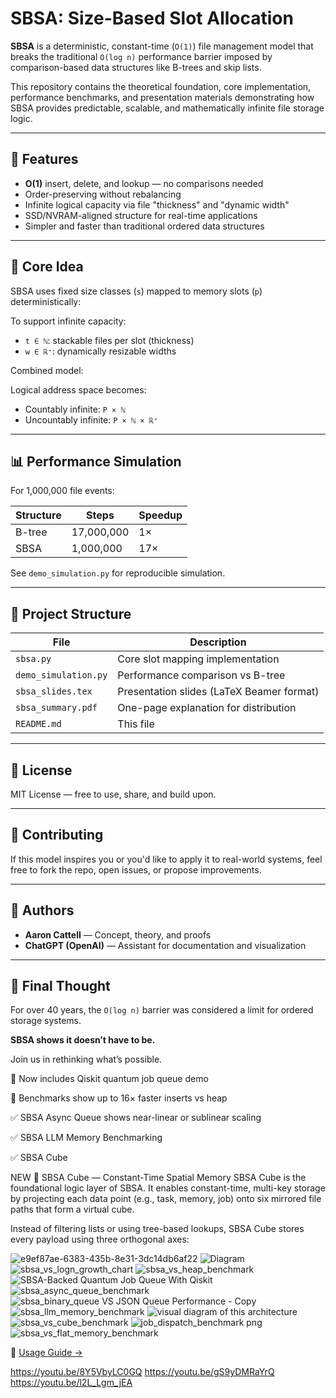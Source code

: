# SBSA: Size-Based Slot Allocation

**SBSA** is a deterministic, constant-time (`O(1)`) file management model that breaks the traditional `O(log n)` performance barrier imposed by comparison-based data structures like B-trees and skip lists.

This repository contains the theoretical foundation, core implementation, performance benchmarks, and presentation materials demonstrating how SBSA provides predictable, scalable, and mathematically infinite file storage logic.

---

## 🚀 Features

- **O(1)** insert, delete, and lookup — no comparisons needed
- Order-preserving without rebalancing
- Infinite logical capacity via file "thickness" and "dynamic width"
- SSD/NVRAM-aligned structure for real-time applications
- Simpler and faster than traditional ordered data structures

---

## 📘 Core Idea

SBSA uses fixed size classes (`s`) mapped to memory slots (`p`) deterministically:


To support infinite capacity:
- `t ∈ ℕ`: stackable files per slot (thickness)
- `w ∈ ℝ⁺`: dynamically resizable widths

Combined model:


Logical address space becomes:
- Countably infinite: `P × ℕ`
- Uncountably infinite: `P × ℕ × ℝ⁺`

---

## 📊 Performance Simulation

For 1,000,000 file events:

| Structure   | Steps       | Speedup |
|-------------|-------------|---------|
| B-tree      | 17,000,000  | 1×      |
| SBSA        | 1,000,000   | 17×     |

See `demo_simulation.py` for reproducible simulation.

---

## 📂 Project Structure

| File                    | Description                                   |
|-------------------------|-----------------------------------------------|
| `sbsa.py`               | Core slot mapping implementation              |
| `demo_simulation.py`    | Performance comparison vs B-tree              |
| `sbsa_slides.tex`       | Presentation slides (LaTeX Beamer format)     |
| `sbsa_summary.pdf`      | One-page explanation for distribution         |
| `README.md`             | This file                                     |

---

## 📄 License

MIT License — free to use, share, and build upon.

---

## 🙌 Contributing

If this model inspires you or you'd like to apply it to real-world systems, feel free to fork the repo, open issues, or propose improvements.

---

## 🧠 Authors

- **Aaron Cattell** — Concept, theory, and proofs  
- **ChatGPT (OpenAI)** — Assistant for documentation and visualization

---

## 📢 Final Thought

For over 40 years, the `O(log n)` barrier was considered a limit for ordered storage systems.

**SBSA shows it doesn’t have to be.**

Join us in rethinking what’s possible.

🧠 Now includes Qiskit quantum job queue demo

🧪 Benchmarks show up to 16× faster inserts vs heap

✅ SBSA Async Queue shows near-linear or sublinear scaling

✅ SBSA LLM Memory Benchmarking

✅ SBSA Cube

NEW 
🧊 SBSA Cube — Constant-Time Spatial Memory
SBSA Cube is the foundational logic layer of SBSA. It enables constant-time, multi-key storage by projecting each data point (e.g., task, memory, job) onto six mirrored file paths that form a virtual cube.

Instead of filtering lists or using tree-based lookups, SBSA Cube stores every payload using three orthogonal axes:


![e9ef87ae-6383-435b-8e31-3dc14db6af22](https://github.com/user-attachments/assets/32381409-5573-4dbb-aeab-133e308b95a8)
![Diagram](https://github.com/user-attachments/assets/17d9ea33-1cf6-4610-aa8d-53c7e2ef3de1)
![sbsa_vs_logn_growth_chart](https://github.com/user-attachments/assets/95c5145d-c6ac-40e0-ac22-ec32cd87b6cf)
![sbsa_vs_heap_benchmark](https://github.com/user-attachments/assets/34c2eb0d-b7a8-4260-a44b-e9ee281abb73)
![SBSA-Backed Quantum Job Queue With Qiskit](https://github.com/user-attachments/assets/04a3b85e-5379-4308-a441-8d2f24051925)
![sbsa_async_queue_benchmark](https://github.com/user-attachments/assets/54ef5bbf-187c-4ebc-8b69-afbf21eecb8c)
![sbsa_binary_queue VS JSON Queue Performance - Copy](https://github.com/user-attachments/assets/d6e4fe4e-b6cf-4b03-a212-61b6845bf89a)
![sbsa_llm_memory_benchmark](https://github.com/user-attachments/assets/80f1ed24-e97c-4966-94cb-775f510b252e)
![visual diagram of this architecture](https://github.com/user-attachments/assets/c64ada10-f08d-4cb6-bd17-42a7226e6031)
![sbsa_vs_cube_benchmark](https://github.com/user-attachments/assets/3b845e07-89a4-4d17-b621-f8814917ffd6)
![job_dispatch_benchmark png](https://github.com/user-attachments/assets/b5d1b177-d000-47bf-89a6-4a254fc350b3)
![sbsa_vs_flat_memory_benchmark](https://github.com/user-attachments/assets/5b4def03-5ef0-47b7-8c4e-f3df4ea53a05)



📘 [Usage Guide →](USAGE.md)

https://youtu.be/8Y5VbyLC0GQ
https://youtu.be/gS9yDMRaYrQ
https://youtu.be/l2L_Lgm_jEA
